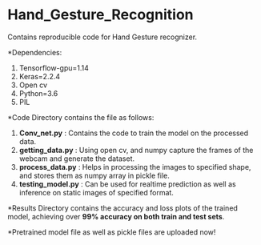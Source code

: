 # Hand_Gesture_Recognition
Contains reproducible code for Hand Gesture recognizer.

*Dependencies:
  1. Tensorflow-gpu=1.14
  2. Keras=2.2.4
  3. Open cv
  4. Python=3.6
  5. PIL
  
*Code Directory contains the file as follows:
  1. **Conv_net.py** : Contains the code to train the model on the processed data.
  2. **getting_data.py** : Using open cv, and numpy capture the frames of the webcam and generate the dataset.
  3. **process_data.py** : Helps in processing the images to specified shape, and stores them as numpy array in  pickle file.
  4. **testing_model.py** : Can be used for realtime prediction as well as inference on static images of specified format.
  
*Results Directory contains the accuracy and loss plots of the trained model, achieving over **99% accuracy on both train and test sets**.

*Pretrained model file as well as pickle files are uploaded now!
